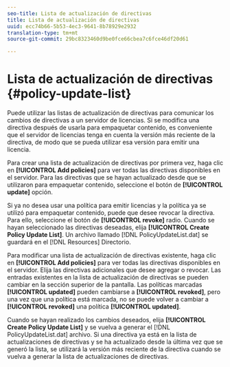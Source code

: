 ```yaml
---
seo-title: Lista de actualización de directivas
title: Lista de actualización de directivas
uuid: ecc74b66-5b53-4ec3-9641-8b78929e2932
translation-type: tm+mt
source-git-commit: 29bc8323460d9be0fce66cbea7c6fce46df20d61

---
```



# Lista de actualización de directivas {#policy-update-list}

Puede utilizar las listas de actualización de directivas para comunicar los cambios de directivas a un servidor de licencias. Si se modifica una directiva después de usarla para empaquetar contenido, es conveniente que el servidor de licencias tenga en cuenta la versión más reciente de la directiva, de modo que se pueda utilizar esa versión para emitir una licencia.

Para crear una lista de actualización de directivas por primera vez, haga clic en **[!UICONTROL Add policies]** para ver todas las directivas disponibles en el servidor. Para las directivas que se hayan actualizado desde que se utilizaron para empaquetar contenido, seleccione el botón de **[!UICONTROL update]** opción.

Si ya no desea usar una política para emitir licencias y la política ya se utilizó para empaquetar contenido, puede que desee revocar la directiva. Para ello, seleccione el botón de **[!UICONTROL revoke]** radio. Cuando se hayan seleccionado las directivas deseadas, elija **[!UICONTROL Create Policy Update List]**. Un archivo llamado [!DNL PolicyUpdateList.dat] se guardará en el [!DNL Resources] Directorio.

Para modificar una lista de actualización de directivas existente, haga clic en **[!UICONTROL Add policies]** para ver todas las directivas disponibles en el servidor. Elija las directivas adicionales que desee agregar o revocar. Las entradas existentes en la lista de actualización de directivas se pueden cambiar en la sección superior de la pantalla. Las políticas marcadas **[!UICONTROL updated]** pueden cambiarse a **[!UICONTROL revoked]**, pero una vez que una política está marcada, no se puede volver a cambiar a **[!UICONTROL revoked]** una política **[!UICONTROL updated]**.

Cuando se hayan realizado los cambios deseados, elija **[!UICONTROL Create Policy Update List]** y se vuelva a generar el [!DNL PolicyUpdateList.dat] archivo. Si una directiva ya está en la lista de actualizaciones de directivas y se ha actualizado desde la última vez que se generó la lista, se utilizará la versión más reciente de la directiva cuando se vuelva a generar la lista de actualizaciones de directivas.
